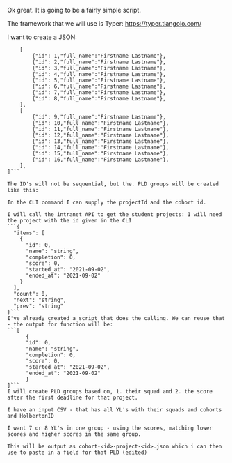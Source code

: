 Ok great. It is going to be a fairly simple script.

The framework that we will use is Typer: https://typer.tiangolo.com/

I want to create a JSON:
```[
	[
		{"id": 1,"full_name":"Firstname Lastname"},
		{"id": 2,"full_name":"Firstname Lastname"},
		{"id": 3,"full_name":"Firstname Lastname"},
		{"id": 4,"full_name":"Firstname Lastname"},
		{"id": 5,"full_name":"Firstname Lastname"},
		{"id": 6,"full_name":"Firstname Lastname"},
		{"id": 7,"full_name":"Firstname Lastname"},
		{"id": 8,"full_name":"Firstname Lastname"},
	],
	[
		{"id": 9,"full_name":"Firstname Lastname"},
		{"id": 10,"full_name":"Firstname Lastname"},
		{"id": 11,"full_name":"Firstname Lastname"},
		{"id": 12,"full_name":"Firstname Lastname"},
		{"id": 13,"full_name":"Firstname Lastname"},
		{"id": 14,"full_name":"Firstname Lastname"},
		{"id": 15,"full_name":"Firstname Lastname"},
		{"id": 16,"full_name":"Firstname Lastname"},
	],
]```

The ID's will not be sequential, but the. PLD groups will be created like this:

In the CLI command I can supply the projectId and the cohort id.

I will call the intranet API to get the student projects: I will need the project with the id given in the CLI
```{
  "items": [
    {
      "id": 0,
      "name": "string",
      "completion": 0,
      "score": 0,
      "started_at": "2021-09-02",
      "ended_at": "2021-09-02"
    }
  ],
  "count": 0,
  "next": "string",
  "prev": "string"
}```
I've already created a script that does the calling. We can reuse that - the output for function will be:
```[
      {
      "id": 0,
      "name": "string",
      "completion": 0,
      "score": 0,
      "started_at": "2021-09-02",
      "ended_at": "2021-09-02"
      }
]```
I will create PLD groups based on, 1. their squad and 2. the score after the first deadline for that project.

I have an input CSV - that has all YL's with their squads and cohorts and HolbertonID

I want 7 or 8 YL's in one group - using the scores, matching lower scores and higher scores in the same group.

This will be output as cohort-<id>-project-<id>.json which i can then use to paste in a field for that PLD (edited) 

